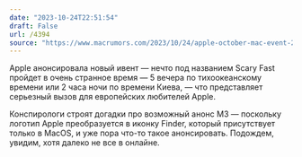 ```yaml
---
date: "2023-10-24T22:51:54"
draft: False
url: /4394
source: "https://www.macrumors.com/2023/10/24/apple-october-mac-event-2023/"
---
```


Apple анонсировала новый ивент — нечто под названием Scary Fast пройдет в очень странное время — 5 вечера по тихоокеанскому времени или 2 часа ночи по времени Киева, — что представляет серьезный вызов для европейских любителей Apple. 

Конспирологи строят догадки про возможный анонс M3 — поскольку логотип Apple преобразуется в иконку Finder, который присутствует только в MacOS, и уже пора что-то такое анонсировать. Подождем, увидим, хотя далеко не все в онлайне.
